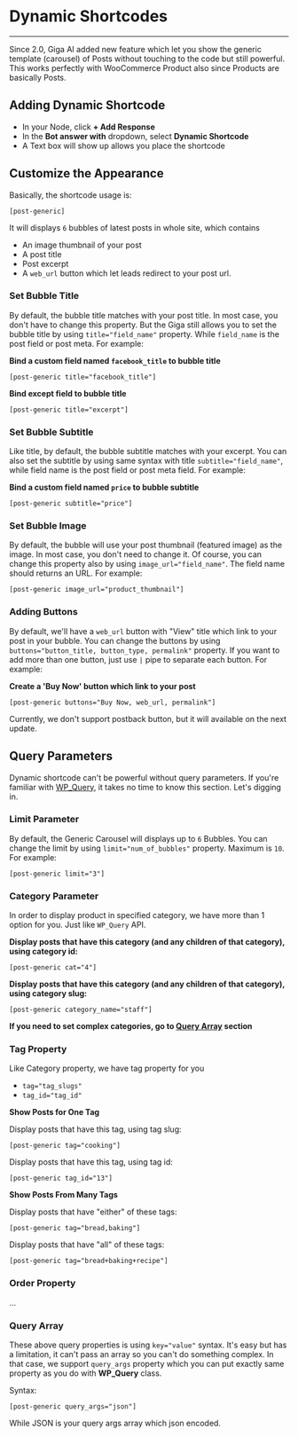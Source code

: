 # Dynamic Shortcodes
---
Since 2.0, Giga AI added new feature which let you show the generic template (carousel) of Posts without touching to the code but still powerful. This works perfectly with WooCommerce Product also since Products are basically Posts.
 
## Adding Dynamic Shortcode
- In your Node, click **+ Add Response**
- In the **Bot answer with** dropdown, select **Dynamic Shortcode**
- A Text box will show up allows you place the shortcode

## Customize the Appearance
Basically, the shortcode usage is:

```
[post-generic]
```

It will displays `6` bubbles of latest posts in whole site, which contains 

- An image thumbnail of your post
- A post title
- Post excerpt
- A `web_url` button which let leads redirect to your post url.
 
### Set Bubble Title
By default, the bubble title matches with your post title. In most case, you don't have to change this property. But the Giga still allows you to set the bubble title by using `title="field_name"` property. While `field_name` is the post field or post meta. For example:

**Bind a custom field named `facebook_title` to bubble title** 
```
[post-generic title="facebook_title"]
```

**Bind except field to bubble title**
```
[post-generic title="excerpt"]
```

### Set Bubble Subtitle
Like title, by default, the bubble subtitle matches with your excerpt. You can also set the subtitle by using same syntax with title `subtitle="field_name"`, while field name is the post field or post meta field. For example:

**Bind a custom field named `price` to bubble subtitle**
```
[post-generic subtitle="price"]
```

### Set Bubble Image
By default, the bubble will use your post thumbnail (featured image) as the image. In most case, you don't need to change it. Of course, you can change this property also by using `image_url="field_name"`. The field name should returns an URL. For example:

```
[post-generic image_url="product_thumbnail"]
```

### Adding Buttons
By default, we'll have a `web_url` button with "View" title which link to your post in your bubble. You can change the buttons by using `buttons="button_title, button_type, permalink"` property. If you want to add more than one button, just use `|` pipe to separate each button. For example:

**Create a 'Buy Now' button which link to your post**
```
[post-generic buttons="Buy Now, web_url, permalink"]
```

Currently, we don't support postback button, but it will available on the next update.

## Query Parameters
Dynamic shortcode can't be powerful without query parameters. If you're familiar with [WP_Query](https://codex.wordpress.org/Class_Reference/WP_Query), it takes no time to know this section. Let's digging in.

### Limit Parameter
By default, the Generic Carousel will displays up to `6` Bubbles. You can change the limit by using `limit="num_of_bubbles"` property. Maximum is `10`. For example:

```
[post-generic limit="3"]
```

### Category Parameter
In order to display product in specified category, we have more than 1 option for you. Just like `WP_Query` API.
 
**Display posts that have this category (and any children of that category), using category id:**
```
[post-generic cat="4"]
```

**Display posts that have this category (and any children of that category), using category slug:**
```
[post-generic category_name="staff"]
```

**If you need to set complex categories, go to [Query Array](#query-array) section**

### Tag Property
Like Category property, we have tag property for you
- `tag="tag_slugs"`
- `tag_id="tag_id"`

**Show Posts for One Tag**

Display posts that have this tag, using tag slug:
```
[post-generic tag="cooking"]
```

Display posts that have this tag, using tag id:
```
[post-generic tag_id="13"]
```

**Show Posts From Many Tags**

Display posts that have "either" of these tags:

```
[post-generic tag="bread,baking"]
```

Display posts that have "all" of these tags:
```
[post-generic tag="bread+baking+recipe"]
```

### Order Property
...

### Query Array
These above query properties is using `key="value"` syntax. It's easy but has a limitation, it can't pass an array so you can't do something complex. In that case, we support `query_args` property which you can put exactly same property as you do with **WP_Query** class.

Syntax:

```
[post-generic query_args="json"]
```

While JSON is your query args array which json encoded.